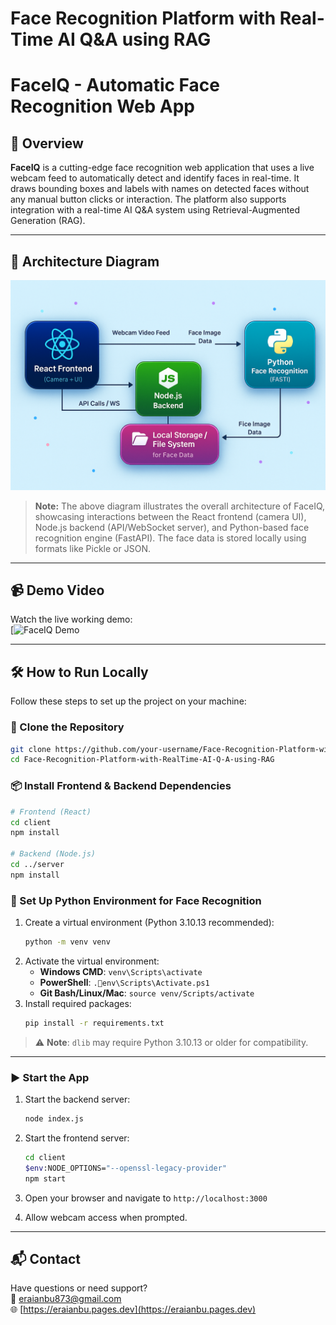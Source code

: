 # Face Recognition Platform with Real-Time AI Q&A using RAG
# FaceIQ - Automatic Face Recognition Web App

## 🚀 Overview

**FaceIQ** is a cutting-edge face recognition web application that uses a live webcam feed to automatically detect and identify faces in real-time. It draws bounding boxes and labels with names on detected faces without any manual button clicks or interaction. The platform also supports integration with a real-time AI Q&A system using Retrieval-Augmented Generation (RAG).

---

## 🧠 Architecture Diagram

![Architecture Diagram](./Architecture_Design.png)

> **Note:** The above diagram illustrates the overall architecture of FaceIQ, showcasing interactions between the React frontend (camera UI), Node.js backend (API/WebSocket server), and Python-based face recognition engine (FastAPI). The face data is stored locally using formats like Pickle or JSON.

---

## 📹 Demo Video

Watch the live working demo:  
[![FaceIQ Demo](https://kumaragurudtsteam-my.sharepoint.com/:v:/g/personal/eraianbu_22ad_kct_ac_in/EREczrtOpEtJt89w53IznCoBV29cTzJhAH3HAmtrI6TUng?nav=eyJyZWZlcnJhbEluZm8iOnsicmVmZXJyYWxBcHAiOiJPbmVEcml2ZUZvckJ1c2luZXNzIiwicmVmZXJyYWxBcHBQbGF0Zm9ybSI6IldlYiIsInJlZmVycmFsTW9kZSI6InZpZXciLCJyZWZlcnJhbFZpZXciOiJNeUZpbGVzTGlua0NvcHkifX0&e=IORKHF)

---

## 🛠️ How to Run Locally

Follow these steps to set up the project on your machine:

### 🔁 Clone the Repository
```bash
git clone https://github.com/your-username/Face-Recognition-Platform-with-RealTime-AI-Q-A-using-RAG.git
cd Face-Recognition-Platform-with-RealTime-AI-Q-A-using-RAG
```

### 📦 Install Frontend & Backend Dependencies
```bash
# Frontend (React)
cd client
npm install

# Backend (Node.js)
cd ../server
npm install
```

### 🧪 Set Up Python Environment for Face Recognition

1. Create a virtual environment (Python 3.10.13 recommended):
   ```bash
   python -m venv venv
   ```
2. Activate the virtual environment:
   - **Windows CMD**: `venv\Scripts\activate`
   - **PowerShell**: `.env\Scripts\Activate.ps1`
   - **Git Bash/Linux/Mac**: `source venv/Scripts/activate`
3. Install required packages:
   ```bash
   pip install -r requirements.txt
   ```

> ⚠️ **Note**: `dlib` may require Python 3.10.13 or older for compatibility.

---

### ▶️ Start the App

1. Start the backend server:
   ```bash
   node index.js
   ```

2. Start the frontend server:
   ```bash
   cd client
   $env:NODE_OPTIONS="--openssl-legacy-provider"
   npm start
   ```

3. Open your browser and navigate to `http://localhost:3000`
4. Allow webcam access when prompted.

---

## 📬 Contact

Have questions or need support?  
📧 [eraianbu873@gmail.com](mailto:eraianbu873@gmail.com)  
🌐 [https://eraianbu.pages.dev](https://eraianbu.pages.dev)
